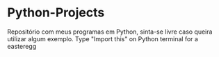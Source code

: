 # Python-Projects
Repositório com meus programas em Python, sinta-se livre caso queira utilizar algum exemplo.
Type "Import this" on Python terminal for a easteregg
